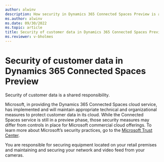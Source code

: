 ```yaml
---
author: alwinv
description: How security in Dynamics 365 Connected Spaces Preview is a shared responsibility between customers and Microsoft.
ms.author: alwinv
ms.date: 09/30/2022
ms.topic: article
title: Security of customer data in Dynamics 365 Connected Spaces Preview
ms.reviewer: v-bholmes
---
```


# Security of customer data in Dynamics 365 Connected Spaces Preview

Security of customer data is a shared responsibility. 

Microsoft, in providing the Dynamics 365 Connected Spaces cloud service, has implemented and will maintain appropriate technical and organizational measures to protect customer data in its cloud. While the Connected Spaces service is still in a preview phase, those security measures may differ from controls in place for Microsoft commercial cloud offerings. To learn more about Microsoft’s security practices, go to the [Microsoft Trust Center](https://www.microsoft.com/en-us/trust-center). 

You are responsible for securing equipment located on your retail premises and maintaining and securing your network and video feed from your cameras. 
